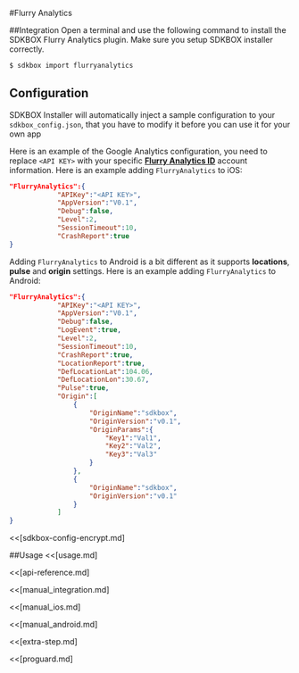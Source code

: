 <!--
Include Base: /Users/jtsm/Chukong-Inc/pr/en/src/flurryanalytics/v3-cpp
-->

#Flurry Analytics

##Integration
Open a terminal and use the following command to install the SDKBOX Flurry Analytics plugin. Make sure you setup SDKBOX installer correctly.
```bash
$ sdkbox import flurryanalytics
```

## Configuration
SDKBOX Installer will automatically inject a sample configuration to your `sdkbox_config.json`, that you have to modify it before you can use it for your own app

Here is an example of the Google Analytics configuration, you need to replace `<API KEY>`  with your specific [__Flurry Analytics ID__](http://www.flurry.com/solutions/analytics) account information.
Here is an example adding `FlurryAnalytics` to iOS:
```json
"FlurryAnalytics":{
            "APIKey":"<API KEY>",
            "AppVersion":"V0.1",
            "Debug":false,
            "Level":2,
            "SessionTimeout":10,
            "CrashReport":true
}
```

Adding `FlurryAnalytics` to Android is a bit different as it supports __locations__, __pulse__ and __origin__ settings. Here is an example adding `FlurryAnalytics` to Android:
```json
"FlurryAnalytics":{
            "APIKey":"<API KEY>",
            "AppVersion":"V0.1",
            "Debug":false,
            "LogEvent":true,
            "Level":2,
            "SessionTimeout":10,
            "CrashReport":true,
            "LocationReport":true,
            "DefLocationLat":104.06,
            "DefLocationLon":30.67,
            "Pulse":true,
            "Origin":[
                {
                    "OriginName":"sdkbox",
                    "OriginVersion":"v0.1",
                    "OriginParams":{
                        "Key1":"Val1",
                        "Key2":"Val2",
                        "Key3":"Val3"
                    }
                },
                {
                    "OriginName":"sdkbox",
                    "OriginVersion":"v0.1"
                }
            ]
}
```

<<[sdkbox-config-encrypt.md]

##Usage
<<[usage.md]

<<[api-reference.md]

<<[manual_integration.md]

<<[manual_ios.md]

<<[manual_android.md]

<<[extra-step.md]

<<[proguard.md]
